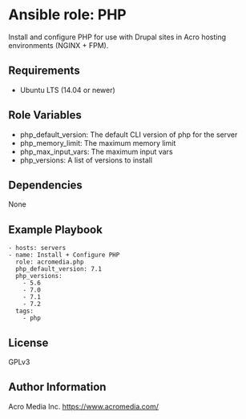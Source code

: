 # Ansible role: PHP

Install and configure PHP for use with Drupal sites in Acro hosting environments (NGINX + FPM).

## Requirements

* Ubuntu LTS (14.04 or newer)

## Role Variables

* php_default_version: The default CLI version of php for the server
* php_memory_limit: The maximum memory limit
* php_max_input_vars: The maximum input vars
* php_versions: A list of versions to install

## Dependencies

None

## Example Playbook

    - hosts: servers
    - name: Install + Configure PHP
      role: acromedia.php
      php_default_version: 7.1
      php_versions:
        - 5.6
        - 7.0
        - 7.1
        - 7.2
      tags:
        - php

## License

GPLv3

## Author Information

Acro Media Inc.
https://www.acromedia.com/
